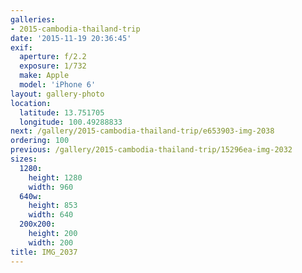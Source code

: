 ```yaml
---
galleries:
- 2015-cambodia-thailand-trip
date: '2015-11-19 20:36:45'
exif:
  aperture: f/2.2
  exposure: 1/732
  make: Apple
  model: 'iPhone 6'
layout: gallery-photo
location:
  latitude: 13.751705
  longitude: 100.49288833
next: /gallery/2015-cambodia-thailand-trip/e653903-img-2038
ordering: 100
previous: /gallery/2015-cambodia-thailand-trip/15296ea-img-2032
sizes:
  1280:
    height: 1280
    width: 960
  640w:
    height: 853
    width: 640
  200x200:
    height: 200
    width: 200
title: IMG_2037
---
```

